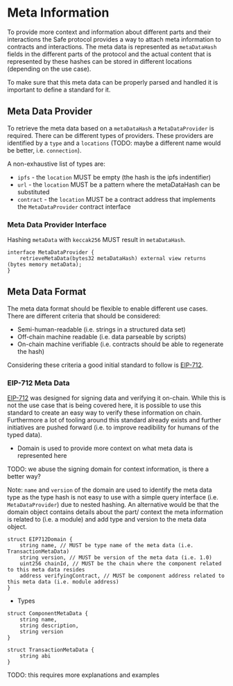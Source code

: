 # Meta Information

To provide more context and information about different parts and their interactions the Safe protocol provides a way to attach meta information to contracts and interactions. The meta data is represented as `metaDataHash` fields in the different parts of the protocol and the actual content that is represented by these hashes can be stored in different locations (depending on the use case).

To make sure that this meta data can be properly parsed and handled it is important to define a standard for it.

## Meta Data Provider

To retrieve the meta data based on a `metaDataHash` a `MetaDataProvider` is required. There can be different types of providers. These providers are identified by a `type` and a `locations` (TODO: maybe a different name would be better, i.e. `connection`).

A non-exhaustive list of types are:
- `ipfs` - the `location` MUST be empty (the hash is the ipfs indentifier)
- `url` - the `location` MUST be a pattern where the metaDataHash can be substituted
- `contract` - the `location` MUST be a contract address that implements the `MetaDataProvider` contract interface


### Meta Data Provider Interface

Hashing `metaData` with `keccak256` MUST result in `metaDataHash`.

```solidity
interface MetaDataProvider {
    retrieveMetaData(bytes32 metaDataHash) external view returns (bytes memory metaData);
}
```

## Meta Data Format

The meta data format should be flexible to enable different use cases. There are different criteria that should be considered:
- Semi-human-readable (i.e. strings in a structured data set)
- Off-chain machine readable (i.e. data parseable by scripts)
- On-chain machine verifiable (i.e. contracts should be able to regenerate the hash)

Considering these criteria a good initial standard to follow is [EIP-712](https://eips.ethereum.org/EIPS/eip-712).

### EIP-712 Meta Data

[EIP-712](https://eips.ethereum.org/EIPS/eip-712) was designed for signing data and verifying it on-chain. While this is not the use case that is being covered here, it is possible to use this standard to create an easy way to verify these information on chain. Furthermore a lot of tooling around this standard already exists and further initiatives are pushed forward (i.e. to improve readibility for humans of the typed data).

- Domain is used to provide more context on what meta data is represented here

TODO: we abuse the signing domain for context information, is there a better way?

Note: `name` and `version` of the domain are used to identify the meta data type as the type hash is not easy to use with a simple query interface (i.e. `MetaDataProvider`) due to nested hashing. An alternative would be that the domain object contains details about the part/ context the meta information is related to (i.e. a module) and add type and version to the meta data object. 

```solidity
struct EIP712Domain {
    string name, // MUST be type name of the meta data (i.e. TransactionMetaData)
    string version, // MUST be version of the meta data (i.e. 1.0)
    uint256 chainId, // MUST be the chain where the component related to this meta data resides
    address verifyingContract, // MUST be component address related to this meta data (i.e. module address)
}
```

- Types

```solidity
struct ComponentMetaData {
    string name,
    string description,
    string version
}
```

```solidity
struct TransactionMetaData {
    string abi
}
```

TODO: this requires more explanations and examples